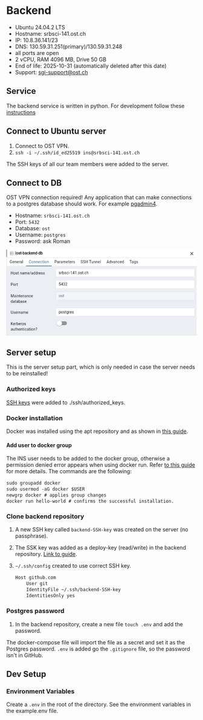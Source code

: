 # Backend

- Ubuntu 24.04.2 LTS
- Hostname: srbsci-141.ost.ch
- IP: 10.8.36.141/23
- DNS: 130.59.31.251(primary)/130.59.31.248
- all ports are open
- 2 vCPU, RAM 4096 MB, Drive 50 GB
- End of life: 2025-10-31 (automatically deleted after this date)
- Support: <sgi-support@ost.ch>

## Service

The backend service is written in python. For development follow these [instructions](service/README.md)

## Connect to Ubuntu server

1. Connect to OST VPN.
2. `ssh -i ~/.ssh/id_ed25519 ins@srbsci-141.ost.ch`

The SSH keys of all our team members were added to the server.

## Connect to DB

OST VPN connection required! Any application that can make connections to a postgres database should work. For example [pgadmin4](https://www.pgadmin.org/download/).

- Hostname: `srbsci-141.ost.ch`
- Port: `5432`
- Database: `ost`
- Username: `postgres`
- Password: ask Roman

!["pg4 admin settings"](./img/pg4admin-settings.png "pg4 admin settings")

## Server setup

This is the server setup part, which is only needed in case the server needs to be reinstalled!

### Authorized keys

[SSH keys](https://ostch-my.sharepoint.com/:t:/r/personal/leo_oetterli_ost_ch/Documents/Bachelor_Inf_Sem6/SE-Project/Server/authorized_keys.txt?csf=1&web=1&e=AtQha6) were added to ./ssh/authorized_keys.

### Docker installation

Docker was installed using the apt repository and as shown in [this guide](https://docs.docker.com/engine/install/ubuntu/#install-using-the-repository).

#### Add user to docker group

The INS user needs to be added to the docker group, otherwise a permission denied error appears when using docker run. Refer [to this guide](https://docs.docker.com/engine/install/linux-postinstall/#manage-docker-as-a-non-root-user) for more details. The commands are the following:

```terminal
sudo groupadd docker
sudo usermod -aG docker $USER
newgrp docker # applies group changes
docker run hello-world # confirms the successful installation.
```

### Clone backend repository

1. A new SSH key called `backend-SSH-key` was created on the server (no passphrase).
2. The SSK key was added as a deploy-key (read/write) in the backend repository. [Link to guide](https://docs.github.com/en/authentication/connecting-to-github-with-ssh/managing-deploy-keys#deploy-keys).
3. `~/.ssh/config` created to use correct SSH key.

    ```text
    Host github.com
        User git
        IdentityFile ~/.ssh/backend-SSH-key
        IdentitiesOnly yes
    ```

### Postgres password

1. In the backend repository, create a new file `touch .env` and add the password.

The docker-compose file will import the file as a secret and set it as the Postgres password. `.env` is added go the `.gitignore` file, so the password isn't in GitHub.

## Dev Setup

### Environment Variables
Create a `.env` in the root of the directory. See the environment variables in the example.env file. 